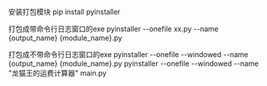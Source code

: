 安装打包模块
pip install pyinstaller

打包成带命令行日志窗口的exe
pyinstaller --onefile xx.py --name {output_name} {module_name}.py

打包成不带命令行日志窗口的exe
pyinstaller --onefile --windowed --name {output_name} {module_name}.py
pyinstaller --onefile --windowed --name "龙猫王的运费计算器" main.py